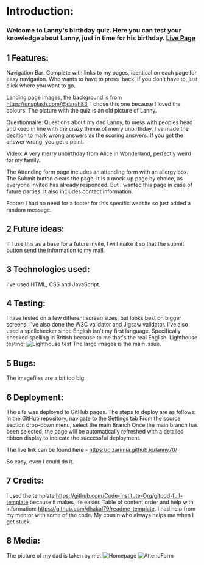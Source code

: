 

# Introduction:

### Welcome to Lanny's birthday quiz. Here you can test your knowledge about Lanny, just in time for his birthday. <a href="https://dizarimia.github.io/lanny70/" target="_blank">Live Page</a>


## 1 Features:

Navigation Bar: Complete with links to my pages, identical on each page for easy navigation. Who wants to have to press 'back' if you don't have to, just click where you want to go.

Landing page images, the background is from https://unsplash.com/@darsh83, I chose this one because I loved the colours. The picture with the quiz is an old picture of Lanny. 

Questionnaire: Questions about my dad Lanny, to mess with peoples head and keep in line with the crazy theme of merry unbirthday, I've made the decition to mark wrong answers as the scoring answers. If you get the answer wrong, you get a point.

Video: A very merry unbirthday from Alice in Wonderland, perfectly weird for my family.

The Attending form page includes an attending form with an allergy box. The Submit button clears the page. It is a mock-up page by choice, as everyone invited has already responded. But I wanted this page in case of future parties.
It also includes contact information.

Footer: I had no need for a footer for this specific website so just added a random message.

## 2 Future ideas: 
If I use this as a base for a future invite, I will make it so that the submit button send the information to my mail. 

## 3 Technologies used: 
I've used HTML, CSS and JavaScript.

## 4 Testing: 
I have tested on a few different screen sizes, but looks best on bigger screens. I've also done the W3C validator and Jigsaw validator. I've also used a spellchecker since English isn't my first language. Specifically checked spelling in British because to me that's the real English. Lighthouse testing: ![Lighthouse test](https://github.com/Dizarimia/lanny70/blob/main/assets/images/lighthouse.png?) The large images is the main issue.

## 5 Bugs: 
The imagefiles are a bit too big.

## 6 Deployment: 
The site was deployed to GitHub pages. The steps to deploy are as follows: In the GitHub repository, navigate to the Settings tab From the source section drop-down menu, select the main Branch Once the main branch has been selected, the page will be automatically refreshed with a detailed ribbon display to indicate the successful deployment.

The live link can be found here - https://dizarimia.github.io/lanny70/

So easy, even I could do it.

## 7 Credits: 
I used the template https://github.com/Code-Institute-Org/gitpod-full-template because it makes life easier. Table of content order and help with information: https://github.com/dhakal79/readme-template.
I had help from my mentor with some of the code. 
My cousin who always helps me when I get stuck.

## 8 Media: 
The picture of my dad is taken by me. ![Homepage](https://github.com/Dizarimia/lanny70/blob/main/assets/images/home.jpg?) ![AttendForm](https://github.com/Dizarimia/lanny70/blob/main/assets/images/attend.png?) 
